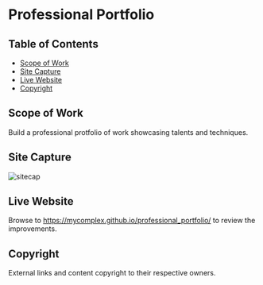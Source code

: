 # Professional Portfolio

## Table of Contents

- [Scope of Work](#scope-of-work)
- [Site Capture](#site-capture)
- [Live Website](#live-website)
- [Copyright](#copyright)

## Scope of Work

Build a professional protfolio of work showcasing talents and techniques.

## Site Capture
![sitecap](./assets/images.sitecap.gif)

## Live Website

Browse to https://mycomplex.github.io/professional_portfolio/ to review the improvements.

## Copyright

External links and content copyright to their respective owners.
